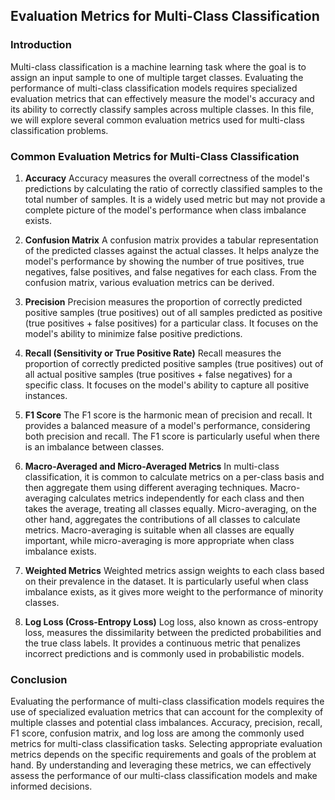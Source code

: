 ## Evaluation Metrics for Multi-Class Classification

### Introduction
Multi-class classification is a machine learning task where the goal is to assign an input sample to one of multiple target classes. Evaluating the performance of multi-class classification models requires specialized evaluation metrics that can effectively measure the model's accuracy and its ability to correctly classify samples across multiple classes. In this file, we will explore several common evaluation metrics used for multi-class classification problems.

### Common Evaluation Metrics for Multi-Class Classification
1. **Accuracy**
Accuracy measures the overall correctness of the model's predictions by calculating the ratio of correctly classified samples to the total number of samples. It is a widely used metric but may not provide a complete picture of the model's performance when class imbalance exists.

2. **Confusion Matrix**
A confusion matrix provides a tabular representation of the predicted classes against the actual classes. It helps analyze the model's performance by showing the number of true positives, true negatives, false positives, and false negatives for each class. From the confusion matrix, various evaluation metrics can be derived.

3. **Precision**
Precision measures the proportion of correctly predicted positive samples (true positives) out of all samples predicted as positive (true positives + false positives) for a particular class. It focuses on the model's ability to minimize false positive predictions.

4. **Recall (Sensitivity or True Positive Rate)**
Recall measures the proportion of correctly predicted positive samples (true positives) out of all actual positive samples (true positives + false negatives) for a specific class. It focuses on the model's ability to capture all positive instances.

5. **F1 Score**
The F1 score is the harmonic mean of precision and recall. It provides a balanced measure of a model's performance, considering both precision and recall. The F1 score is particularly useful when there is an imbalance between classes.

6. **Macro-Averaged and Micro-Averaged Metrics**
In multi-class classification, it is common to calculate metrics on a per-class basis and then aggregate them using different averaging techniques. Macro-averaging calculates metrics independently for each class and then takes the average, treating all classes equally. Micro-averaging, on the other hand, aggregates the contributions of all classes to calculate metrics. Macro-averaging is suitable when all classes are equally important, while micro-averaging is more appropriate when class imbalance exists.

7. **Weighted Metrics**
Weighted metrics assign weights to each class based on their prevalence in the dataset. It is particularly useful when class imbalance exists, as it gives more weight to the performance of minority classes.

8. **Log Loss (Cross-Entropy Loss)**
Log loss, also known as cross-entropy loss, measures the dissimilarity between the predicted probabilities and the true class labels. It provides a continuous metric that penalizes incorrect predictions and is commonly used in probabilistic models.

### Conclusion

Evaluating the performance of multi-class classification models requires the use of specialized evaluation metrics that can account for the complexity of multiple classes and potential class imbalances. Accuracy, precision, recall, F1 score, confusion matrix, and log loss are among the commonly used metrics for multi-class classification tasks. Selecting appropriate evaluation metrics depends on the specific requirements and goals of the problem at hand. By understanding and leveraging these metrics, we can effectively assess the performance of our multi-class classification models and make informed decisions.